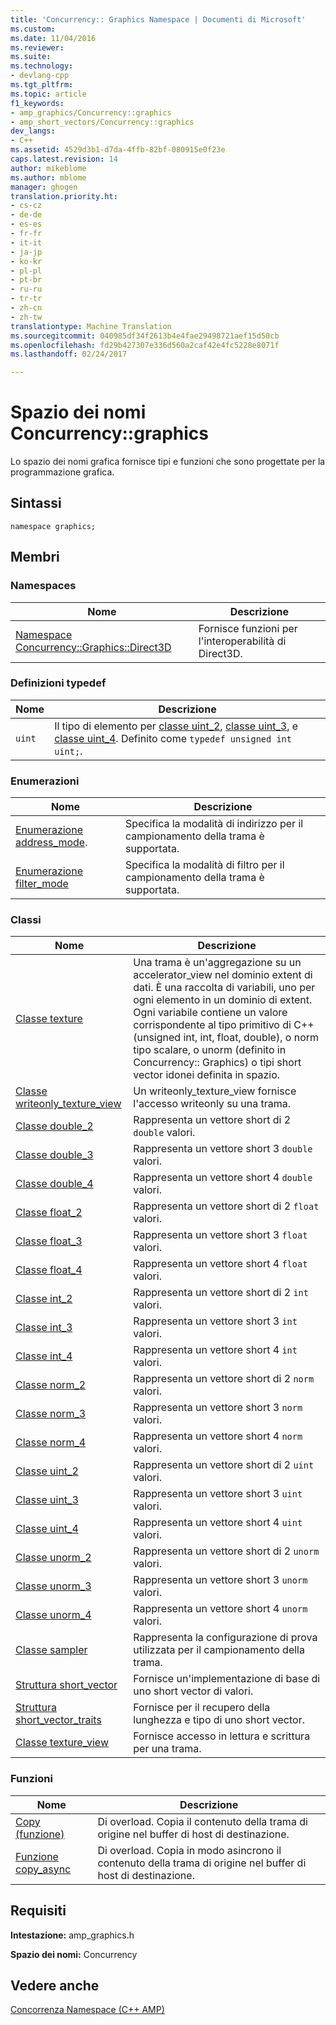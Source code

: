 ```yaml
---
title: 'Concurrency:: Graphics Namespace | Documenti di Microsoft'
ms.custom: 
ms.date: 11/04/2016
ms.reviewer: 
ms.suite: 
ms.technology:
- devlang-cpp
ms.tgt_pltfrm: 
ms.topic: article
f1_keywords:
- amp_graphics/Concurrency::graphics
- amp_short_vectors/Concurrency::graphics
dev_langs:
- C++
ms.assetid: 4529d3b1-d7da-4ffb-82bf-080915e0f23e
caps.latest.revision: 14
author: mikeblome
ms.author: mblome
manager: ghogen
translation.priority.ht:
- cs-cz
- de-de
- es-es
- fr-fr
- it-it
- ja-jp
- ko-kr
- pl-pl
- pt-br
- ru-ru
- tr-tr
- zh-cn
- zh-tw
translationtype: Machine Translation
ms.sourcegitcommit: 040985df34f2613b4e4fae29498721aef15d50cb
ms.openlocfilehash: fd29b427307e336d560a2caf42e4fc5228e8071f
ms.lasthandoff: 02/24/2017

---
```

# <a name="concurrencygraphics-namespace"></a>Spazio dei nomi Concurrency::graphics
Lo spazio dei nomi grafica fornisce tipi e funzioni che sono progettate per la programmazione grafica.  
  
## <a name="syntax"></a>Sintassi  
  
```  
namespace graphics;  
```  
  
## <a name="members"></a>Membri  
  
### <a name="namespaces"></a>Namespaces  
  
|Nome|Descrizione|  
|----------|-----------------|  
|[Namespace Concurrency::Graphics::Direct3D](concurrency-graphics-direct3d-namespace.md)|Fornisce funzioni per l'interoperabilità di Direct3D.|  
  
### <a name="typedefs"></a>Definizioni typedef  
  
|Nome|Descrizione|  
|----------|-----------------|  
|`uint`|Il tipo di elemento per [classe uint_2](uint-2-class.md), [classe uint_3](uint-3-class.md), e [classe uint_4](uint-4-class.md). Definito come `typedef unsigned int uint;`.|  
  
### <a name="enumerations"></a>Enumerazioni  
  
|Nome|Descrizione|  
|----------|-----------------|  
|[Enumerazione address_mode](concurrency-graphics-namespace-enums.md#address_mode).|Specifica la modalità di indirizzo per il campionamento della trama è supportata.|  
|[Enumerazione filter_mode](concurrency-graphics-namespace-enums.md#filter_mode)|Specifica la modalità di filtro per il campionamento della trama è supportata.|  
  
### <a name="classes"></a>Classi  
  
|Nome|Descrizione|  
|----------|-----------------|  
|[Classe texture](texture-class.md)|Una trama è un'aggregazione su un accelerator_view nel dominio extent di dati. È una raccolta di variabili, uno per ogni elemento in un dominio di extent. Ogni variabile contiene un valore corrispondente al tipo primitivo di C++ (unsigned int, int, float, double), o norm tipo scalare, o unorm (definito in Concurrency:: Graphics) o tipi short vector idonei definita in spazio.|  
|[Classe writeonly_texture_view](writeonly-texture-view-class.md)|Un writeonly_texture_view fornisce l'accesso writeonly su una trama.|  
|[Classe double_2](double-2-class.md)|Rappresenta un vettore short di 2 `double` valori.|  
|[Classe double_3](double-3-class.md)|Rappresenta un vettore short 3 `double` valori.|  
|[Classe double_4](double-4-class.md)|Rappresenta un vettore short 4 `double` valori.|  
|[Classe float_2](float-2-class.md)|Rappresenta un vettore short di 2 `float` valori.|  
|[Classe float_3](float-3-class.md)|Rappresenta un vettore short 3 `float` valori.|  
|[Classe float_4](float-4-class.md)|Rappresenta un vettore short 4 `float` valori.|  
|[Classe int_2](int-2-class.md)|Rappresenta un vettore short di 2 `int` valori.|  
|[Classe int_3](int-3-class.md)|Rappresenta un vettore short 3 `int` valori.|  
|[Classe int_4](int-4-class.md)|Rappresenta un vettore short 4 `int` valori.|  
|[Classe norm_2](norm-2-class.md)|Rappresenta un vettore short di 2 `norm` valori.|  
|[Classe norm_3](norm-3-class.md)|Rappresenta un vettore short 3 `norm` valori.|  
|[Classe norm_4](norm-4-class.md)|Rappresenta un vettore short 4 `norm` valori.|  
|[Classe uint_2](uint-2-class.md)|Rappresenta un vettore short di 2 `uint` valori.|  
|[Classe uint_3](uint-3-class.md)|Rappresenta un vettore short 3 `uint` valori.|  
|[Classe uint_4](uint-4-class.md)|Rappresenta un vettore short 4 `uint` valori.|  
|[Classe unorm_2](unorm-2-class.md)|Rappresenta un vettore short di 2 `unorm` valori.|  
|[Classe unorm_3](unorm-3-class.md)|Rappresenta un vettore short 3 `unorm` valori.|  
|[Classe unorm_4](unorm-4-class.md)|Rappresenta un vettore short 4 `unorm` valori.|  
|[Classe sampler](sampler-class.md)|Rappresenta la configurazione di prova utilizzata per il campionamento della trama.|  
|[Struttura short_vector](short-vector-structure.md)|Fornisce un'implementazione di base di uno short vector di valori.|  
|[Struttura short_vector_traits](short-vector-traits-structure.md)|Fornisce per il recupero della lunghezza e tipo di uno short vector.|  
|[Classe texture_view](texture-view-class.md)|Fornisce accesso in lettura e scrittura per una trama.|  
  
### <a name="functions"></a>Funzioni  
  
|Nome|Descrizione|  
|----------|-----------------|  
|[Copy (funzione)](concurrency-graphics-namespace-functions.md#copy)|Di overload. Copia il contenuto della trama di origine nel buffer di host di destinazione.|  
|[Funzione copy_async](concurrency-graphics-namespace-functions.md#copy_async)|Di overload. Copia in modo asincrono il contenuto della trama di origine nel buffer di host di destinazione.|  
  
## <a name="requirements"></a>Requisiti  
 **Intestazione:** amp_graphics.h  
  
 **Spazio dei nomi:** Concurrency  
  
## <a name="see-also"></a>Vedere anche  
 [Concorrenza Namespace (C++ AMP)](concurrency-namespace-cpp-amp.md)

